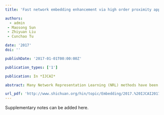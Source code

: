 ```yaml
---
title: 'Fast network embedding enhancement via high order proximity approximation.'

authors:
  - admin
 - Maosong Sun
 - Zhiyuan Liu
 - Cunchao Tu

date: '2017'
doi: ''

publishDate: '2017-01-01T00:00:00Z'

publication_types: ['1']

publication: In *IJCAI*

abstract: Many Network Representation Learning (NRL) methods have been proposed to learn vector representations for vertices in a network recently. In this paper, we summarize most existing NRL methods into a unified two-step framework, including proximity matrix construction and dimension reduction. We focus on the analysis of proximity matrix construction step and conclude that an NRL method can be improved by exploring higher order proximities when building the proximity matrix. We propose Network Embedding Update (NEU) algorithm which implicitly approximates higher order proximities with theoretical approximation bound and can be applied on any NRL methods to enhance their performances. We conduct experiments on multi-label classification and link prediction tasks. Experimental results show that NEU can make a consistent and significant improvement over a number of NRL methods with almost negligible running time on all three publicly available datasets. The source code of this paper can be obtained from https://github. com/thunlp/NEU.

url_pdf: 'http://www.shichuan.org/hin/topic/Embedding/2017.%20IJCAI2017%20Fast%20Network%20Embedding%20Enhancement%20via%20High%20Order%20Proximity%20Approximation.pdf'
---
```


Supplementary notes can be added here.
